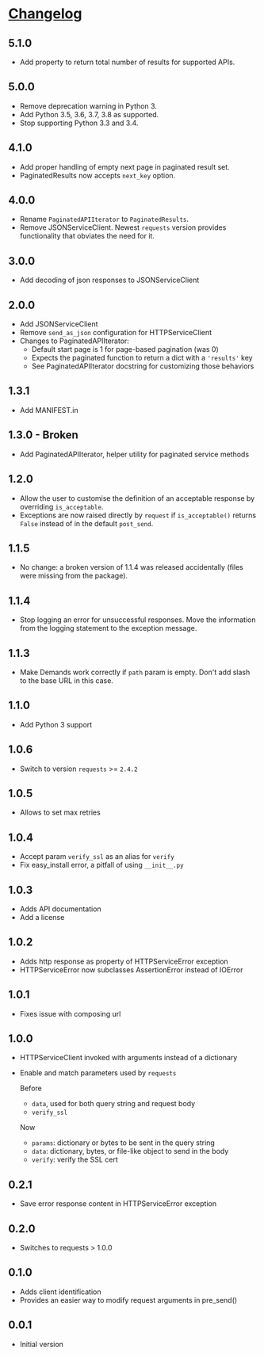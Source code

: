 # [Changelog](https://github.com/yola/demands/releases)

## 5.1.0

* Add property to return total number of results for supported APIs.

## 5.0.0

* Remove deprecation warning in Python 3.
* Add Python 3.5, 3.6, 3.7, 3.8 as supported.
* Stop supporting Python 3.3 and 3.4.

## 4.1.0

* Add proper handling of empty next page in paginated result set.
* PaginatedResults now accepts `next_key` option.

## 4.0.0

* Rename `PaginatedAPIIterator` to `PaginatedResults`.
* Remove JSONServiceClient. Newest `requests` version provides functionality
  that obviates the need for it.

## 3.0.0

* Add decoding of json responses to JSONServiceClient

## 2.0.0

* Add JSONServiceClient
* Remove `send_as_json` configuration for HTTPServiceClient
* Changes to PaginatedAPIIterator:
    * Default start page is 1 for page-based pagination (was 0)
    * Expects the paginated function to return a dict with a `'results'` key
    * See PaginatedAPIIterator docstring for customizing those behaviors

## 1.3.1

* Add MANIFEST.in

## 1.3.0 - Broken

* Add PaginatedAPIIterator, helper utility for paginated service methods

## 1.2.0

* Allow the user to customise the definition of an acceptable response by overriding `is_acceptable`.
* Exceptions are now raised directly by `request` if `is_acceptable()` returns `False` instead of in the default
`post_send`.

## 1.1.5

* No change: a broken version of 1.1.4 was released accidentally (files were missing from the package).

## 1.1.4

* Stop logging an error for unsuccessful responses. Move the information
  from the logging statement to the exception message.

## 1.1.3

* Make Demands work correctly if `path` param is empty. Don't add slash to
  the base URL in this case.

## 1.1.0

* Add Python 3 support

## 1.0.6

* Switch to version `requests` >= `2.4.2`

## 1.0.5

* Allows to set max retries

## 1.0.4

* Accept param `verify_ssl` as an alias for `verify`
* Fix easy_install error, a pitfall of using `__init__.py`

## 1.0.3

* Adds API documentation
* Add a license

## 1.0.2

* Adds http response as property of HTTPServiceError exception
* HTTPServiceError now subclasses AssertionError instead of IOError

## 1.0.1

* Fixes issue with composing url

## 1.0.0

* HTTPServiceClient invoked with arguments instead of a dictionary
* Enable and match parameters used by `requests`

    Before
    * `data`, used for both query string and request body
    * `verify_ssl`

    Now
    * `params`: dictionary or bytes to be sent in the query string
    * `data`: dictionary, bytes, or file-like object to send in the body
    * `verify`: verify the SSL cert

## 0.2.1

* Save error response content in HTTPServiceError exception

## 0.2.0

* Switches to requests > 1.0.0

## 0.1.0

* Adds client identification
* Provides an easier way to modify request arguments in pre_send()

## 0.0.1

* Initial version
